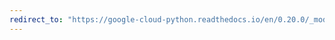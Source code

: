 ```yaml
---
redirect_to: "https://google-cloud-python.readthedocs.io/en/0.20.0/_modules/google/cloud/client.html"
---
```

